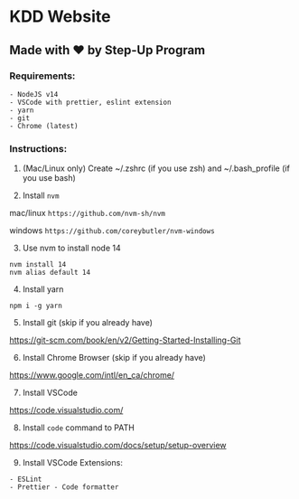 # KDD Website

## Made with ❤️ by Step-Up Program

### Requirements:

```
- NodeJS v14
- VSCode with prettier, eslint extension
- yarn
- git
- Chrome (latest)
```

### Instructions:

1. (Mac/Linux only)
   Create ~/.zshrc (if you use zsh)
   and ~/.bash_profile (if you use bash)

2. Install `nvm`

mac/linux
`https://github.com/nvm-sh/nvm`

windows
`https://github.com/coreybutler/nvm-windows`

3. Use nvm to install node 14

```
nvm install 14
nvm alias default 14
```

4. Install yarn

```
npm i -g yarn
```

5. Install git (skip if you already have)

https://git-scm.com/book/en/v2/Getting-Started-Installing-Git

6. Install Chrome Browser (skip if you already have)

https://www.google.com/intl/en_ca/chrome/

7. Install VSCode

https://code.visualstudio.com/

8. Install `code` command to PATH

https://code.visualstudio.com/docs/setup/setup-overview

9. Install VSCode Extensions:

```
- ESLint
- Prettier - Code formatter
```
